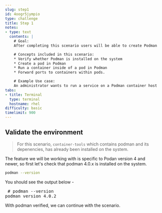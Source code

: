 ```yaml
---
slug: step1
id: 4oogr5jympio
type: challenge
title: Step 1
notes:
- type: text
  contents: |
    # Goal:
    After completing this scenario users will be able to create Podman pods, create containers within those pods, and forward ports to the services those containers run.

    # Concepts included in this scenario:
    * Verify whether Podman is installed on the system
    * Create a pod in Podman
    * Run a container inside of a pod in Podman
    * Forward ports to containers within pods.

    # Example Use case:
    An administrator wants to run a service on a Podman container host that has dependent services.
tabs:
- title: Terminal
  type: terminal
  hostname: rhel
difficulty: basic
timelimit: 900
---
```

## Validate the environment

>For this scenario, `container-tools` which contains podman and its depenencies, has already been installed on the system.

The feature we will be working with is specific to Podan version 4 and newer, so first let's check that podman 4.0.x is installed on the system.

```bash
podman --version
```

You should see the output below -

<pre class="file">
 # podman --version
podman version 4.0.2
</pre>

With podman verified, we can continue with the scenario.
